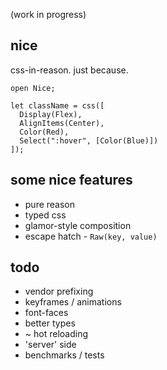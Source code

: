 (work in progress)

## nice

css-in-reason. just because.

```reason
open Nice;

let className = css([
  Display(Flex),
  AlignItems(Center),
  Color(Red),
  Select(":hover", [Color(Blue)])
]);
```

## some nice features

* pure reason
* typed css
* glamor-style composition
* escape hatch - `Raw(key, value)`

## todo

* vendor prefixing
* keyframes / animations
* font-faces
* better types
* ~ hot reloading
* 'server' side
* benchmarks / tests
